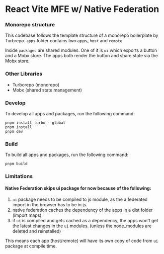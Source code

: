 # React Vite MFE w/ Native Federation

### Monorepo structure

This codebase follows the template structure of a monorepo boilerplate by Turbrepo.
`apps` folder contains two apps, `host` and `remote`

Inside `packages` are shared modules. One of it is `ui` which exports a button and a Mobx store.
The apps both render the button and share state via the Mobx store.

### Other Libraries

-   Turborepo (monorepo)
-   Mobx (shared state management)

### Develop

To develop all apps and packages, run the following command:

```
pnpm install turbo --global
pnpm install
pnpm dev
```

### Build

To build all apps and packages, run the following command:

```
pnpm build
```

### Limitations

#### Native Federation skips ui package for now because of the following:

1. `ui` package needs to be compiled to js module, as the a federated import in the browser has to be in js.
2. native federation caches the dependency of the apps in a dist folder (import maps)
3. if `ui` is compiled and gets cached as a dependency, the apps won't get the latest changes in the `ui` modules. (unless the node_modules are deleted and reinstalled)

This means each app (host/remote) will have its own copy of code from `ui` package at compile time.
